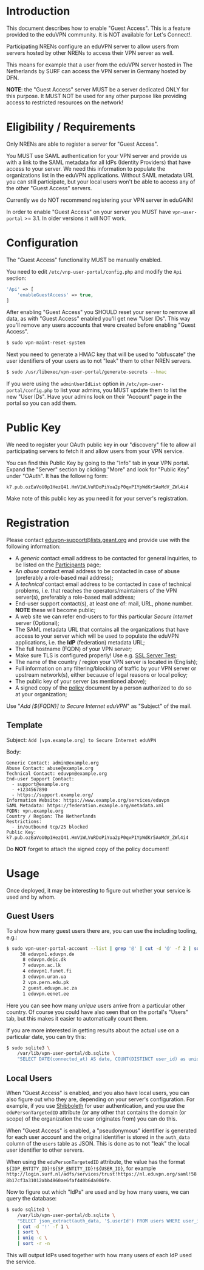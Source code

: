 # Introduction

This document describes how to enable "Guest Access". This is a feature 
provided to the eduVPN community. It is NOT available for Let's Connect!.

Participating NRENs configure an eduVPN server to allow users from 
servers hosted by other NRENs to access their VPN server as well. 

This means for example that a user from the eduVPN server hosted in The
Netherlands by SURF can access the VPN server in Germany hosted by DFN.

**NOTE**: the "Guest Access" server MUST be a server dedicated ONLY for 
this purpose. It MUST NOT be used for any other purpose like providing 
access to restricted resources on the network!

# Eligibility / Requirements

Only NRENs are able to register a server for "Guest Access". 

You MUST use SAML authentication for your VPN server and provide us 
with a link to the SAML metadata for all IdPs (Identity Providers) that
have access to your server. We need this information to populate the 
organizations list in the eduVPN applications. Without SAML
metadata URL you can still participate, but your local users won't be
able to access any of the other "Guest Access" servers.

Currently we do NOT recommend registering your VPN server in eduGAIN!

In order to enable "Guest Access" on your server you MUST have 
`vpn-user-portal` >= 3.1. In older versions it will NOT work.

# Configuration

The "Guest Access" functionality MUST be manually enabled.

You need to edit `/etc/vnp-user-portal/config.php` and modify the `Api` 
section:

```php
'Api' => [
	'enableGuestAccess' => true,
]
```

After enabling "Guest Access" you SHOULD reset your server to remove all data,
as with "Guest Access" enabled you'll get new "User IDs". This way you'll 
remove any users accounts that were created before enabling "Guest Access".

```bash
$ sudo vpn-maint-reset-system
```

Next you need to generate a HMAC key that will be used to "obfuscate" the user 
identifiers of your users as to not "leak" them to other NREN servers.

```bash
$ sudo /usr/libexec/vpn-user-portal/generate-secrets --hmac
```

If you were using the `adminUserIdList` option in 
`/etc/vpn-user-portal/config.php` to list your admins, you MUST update them to 
list the new "User IDs". Have your admins look on their "Account" page in the
portal so you can add them.

# Public Key

We need to register your OAuth public key in our "discovery" file 
to allow all participating servers to fetch it and allow users from
your VPN service.

You can find this Public Key by going to the "Info" tab in your VPN 
portal. Expand the "Server" section by clicking "More" and look for 
"Public Key" under "OAuth". It has the following form:

```
k7.pub.ozEaVoU0p1HezQ41.HmV1WLVuRDoPiYoa2pP0qxP1YpWdKr5AoMdV_ZWl4i4
```

Make note of this public key as you need it for your server's registration.

# Registration

Please contact 
[eduvpn-support@lists.geant.org](mailto:eduvpn-support@lists.geant.org) and 
provide use with the following information:

* A *generic* contact email address to be contacted for general inquiries, to 
  be listed on the [Participants](https://www.eduvpn.org/countries/) page;
* An *abuse* contact email address to be contacted in case of abuse (preferably 
  a role-based mail address);
* A *technical* contact email address to be contacted in case of technical 
  problems, i.e. that reaches the operators/maintainers of the VPN server(s), 
  preferably a role-based mail address;
* End-user support contact(s), at least one of: mail, URL, phone number.
  **NOTE** these will become public;
* A web site we can refer end-users to for this particular _Secure Internet_ 
  server (Optional);
* The SAML metadata URL that contains all the organizations that have access 
  to your server which will be used to populate the eduVPN applications, i.e. 
  the **IdP** (federation) metadata URL;
* The full hostname (FQDN) of your VPN server;
* Make sure TLS is configured properly! Use e.g. 
  [SSL Server Test](https://www.ssllabs.com/ssltest/);
* The name of the country / region your VPN server is located in (English);
* Full information on any filtering/blocking of traffic by your VPN server or 
  upstream network(s), either because of legal reasons or local policy;
* The public key of your server (as mentioned above);
* A signed copy of the 
  [policy](https://eduvpn.org/wp-content/uploads/2019/11/eduVPN_Compliance_Statement_1.0-1.pdf)
  document by a person authorized to do so at your organization;

Use "_Add [${FQDN}] to Secure Internet eduVPN_" as "Subject" of the mail.
  
## Template

Subject: `Add [vpn.example.org] to Secure Internet eduVPN`

Body:
```
Generic Contact: admin@example.org
Abuse Contact: abuse@example.org
Technical Contact: eduvpn@example.org
End-user Support Contact: 
  - support@example.org
  - +1234567890
  - https://support.example.org/
Information Website: https://www.example.org/services/eduvpn
SAML Metadata: https://federation.example.org/metadata.xml
FQDN: vpn.example.org
Country / Region: The Netherlands
Restrictions: 
  - in/outbound tcp/25 blocked
Public Key: k7.pub.ozEaVoU0p1HezQ41.HmV1WLVuRDoPiYoa2pP0qxP1YpWdKr5AoMdV_ZWl4i4
```

Do **NOT** forget to attach the signed copy of the policy document!

# Usage

Once deployed, it may be interesting to figure out whether your service is used
and by whom.

## Guest Users

To show how many guest users there are, you can use the including tooling, 
e.g.:

```bash
$ sudo vpn-user-portal-account --list | grep '@' | cut -d '@' -f 2 | sort | uniq -c | sort -n -r
     38 eduvpn1.eduvpn.de
      8 eduvpn.deic.dk
      7 eduvpn.ac.lk
      4 eduvpn1.funet.fi
      3 eduvpn.uran.ua
      2 vpn.pern.edu.pk
      2 guest.eduvpn.ac.za
      1 eduvpn.eenet.ee
```

Here you can see how many *unique* users arrive from a particular other 
country. Of course you could have also seen that on the portal's "Users" tab, 
but this makes it easier to automatically count them.

If you are more interested in getting results about the actual use on a 
particular date, you can try this:

```bash
$ sudo sqlite3 \
    /var/lib/vpn-user-portal/db.sqlite \
    "SELECT DATE(connected_at) AS date, COUNT(DISTINCT user_id) as unique_guest_user_count FROM connection_log WHERE user_id LIKE '%@%' GROUP BY date ORDER BY connected_at"
```

## Local Users

When "Guest Access" is enabled, and you also have local users, you can also 
figure out who they are, depending on your server's configuration. For example,
if you use [Shibboleth](SHIBBOLETH_SP.md) for user authentication, and you use 
the `eduPersonTargetedID` attribute (or any other that contains the domain 
(or scope) of the organization the user originates from) you can do this.

When "Guest Access" is enabled, a "pseudonymous" identifier is generated for 
each user account and the original identifier is stored in the `auth_data` 
column of the `users` table as JSON. This is done as to not "leak" the local 
user identifier to other servers.

When using the `eduPersonTargetedID` attribute, the value has the format 
`${IDP_ENTITY_ID}!${SP_ENTITY_ID}!${USER_ID}`, for example 
`http://login.surf.nl/adfs/services/trust!https://nl.eduvpn.org/saml!588b17cf3a31012abb4860ae6faf440b6da006fe`.

Now to figure out which "IdPs" are used and by how many users, we can query 
the database:

```bash
$ sudo sqlite3 \
    /var/lib/vpn-user-portal/db.sqlite \
    "SELECT json_extract(auth_data, '$.userId') FROM users WHERE user_id NOT LIKE '%@%'" \
    | cut -d '!' -f 1 \
    | sort \
    | uniq -c \
    | sort -r -n
```

This will output IdPs used together with how many users of each IdP used the 
service.

